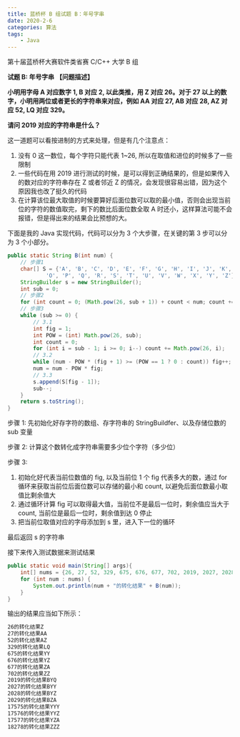 ```yaml
---
title: 蓝桥杯 B 组试题 B：年号字串
date: 2020-2-6
categories: 算法
tags:
    - Java
---
```


第十届蓝桥杯大赛软件类省赛 C/C++ 大学 B 组

**试题 B: 年号字串**
**【问题描述】**

**小明用字母 A 对应数字 1, B 对应 2, 以此类推，用 Z 对应 26。对于 27 以上的数字，小明用两位或者更长的字符串来对应，例如 AA 对应 27, AB 对应 28, AZ 对应 52, LQ 对应 329。**

**请问 2019 对应的字符串是什么？**

这一道题可以看按进制的方式来处理，但是有几个注意点：

1. 没有 0 这一数位，每个字符只能代表 1~26, 所以在取值和进位的时候多了一些限制
2. 一些代码在用 2019 进行测试的时候，是可以得到正确结果的，但是如果传入的数对应的字符串存在 Z 或者邻近 Z 的情况，会发现很容易出错，因为这个原因我也改了挺久的代码
3. 在计算该位最大取值的时候要算好后面位数可以取的最小值，否则会出现当前位的字符的数值取完，剩下的数比后面位数全取 A 时还小，这样算法可能不会报错，但是得出来的结果会比预想的大。

<!-- more -->

下面是我的 Java 实现代码，代码可以分为 3 个大步骤，在关键的第 3 步可以分为 3 个小部分。

```Java
public static String B(int num) {
    // 步骤1
    char[] S = {'A', 'B', 'C', 'D', 'E', 'F', 'G', 'H', 'I', 'J', 'K', 'L', 'M', 'N',
            'O', 'P', 'Q', 'R', 'S', 'T', 'U', 'V', 'W', 'X', 'Y', 'Z'};
    StringBuilder s = new StringBuilder();
    int sub = 0;
    // 步骤2
    for (int count = 0; (Math.pow(26, sub + 1)) + count < num; count += Math.pow(26, sub)) sub++;
    // 步骤3
    while (sub >= 0) {
        // 3.1
        int fig = 1;
        int POW = (int) Math.pow(26, sub);
        int count = 0;
        for (int i = sub - 1; i >= 0; i--) count += Math.pow(26, i);
        // 3.2
        while (num - POW * (fig + 1) >= (POW == 1 ? 0 : count)) fig++;
        num = num - POW * fig;
        // 3.3
        s.append(S[fig - 1]);
        sub--;
    }
    return s.toString();
}
```

步骤 1: 先初始化好存字符的数组、存字符串的 StringBuildfer、以及存储位数的 sub 变量

步骤 2: 计算这个数转化成字符串需要多少位个字符（多少位）

步骤 3:
1. 初始化好代表当前位数值的 fig, 以及当前位 1 个 fig 代表多大的数，通过 for 循环来获取当前位后面位数可以存储的最小和 count, 以避免后面位数最小取值比剩余值大
2. 通过循环计算 fig 可以取得最大值，当前位不是最后一位时，剩余值应当大于 count, 当前位是最后一位时，剩余值到达 0 停止
3. 把当前位取值对应的字母添加到 s 里，进入下一位的循环

最后返回 s 的字符串

接下来传入测试数据来测试结果

```Java
public static void main(String[] args){
    int[] nums = {26, 27, 52, 329, 675, 676, 677, 702, 2019, 2027, 2028, 2029, 17575, 17576, 17577, 18278};
    for (int num : nums) {
        System.out.println(num + "的转化结果" + B(num));
    }
}
```

输出的结果应当如下所示：

```PowerShell
26的转化结果Z
27的转化结果AA
52的转化结果AZ
329的转化结果LQ
675的转化结果YY
676的转化结果YZ
677的转化结果ZA
702的转化结果ZZ
2019的转化结果BYQ
2027的转化结果BYY
2028的转化结果BYZ
2029的转化结果BZA
17575的转化结果YYY
17576的转化结果YYZ
17577的转化结果YZA
18278的转化结果ZZZ
```
